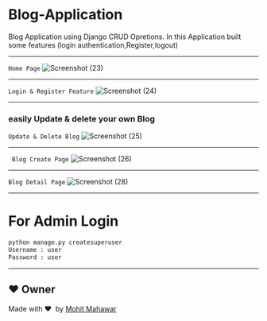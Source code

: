 # Blog-Application
Blog Application using Django CRUD Opretions. In this Application built some features (login authentication,Register,logout) 







---
`Home Page`
![Screenshot (23)](https://user-images.githubusercontent.com/75325526/130840012-490e7b04-b638-4524-a973-eb56349849d3.png)

---
`Login & Register Feature`
![Screenshot (24)](https://user-images.githubusercontent.com/75325526/130840034-983c1710-66af-4f70-85ee-6684d9c135af.png)

---
### easily Update & delete your own Blog
`Update & Delete Blog`
![Screenshot (25)](https://user-images.githubusercontent.com/75325526/130840056-17c69cea-c9cb-4904-8fc3-78b54437572e.png)

---
` Blog Create Page`
![Screenshot (26)](https://user-images.githubusercontent.com/75325526/130840079-b0c5a4fe-4e14-4cde-8894-e15d9c22e2b4.png)

---
`Blog Detail Page`
![Screenshot (28)](https://user-images.githubusercontent.com/75325526/130840105-5e1600ac-17a0-490c-bc03-eabea67e2445.png)

---

# For Admin Login

```python
python manage.py createsuperuser
Username : user
Password : user
```

---
## :heart: Owner
Made with :heart:&nbsp;  by [Mohit Mahawar](https://github.com/mohitmahawar2011)
